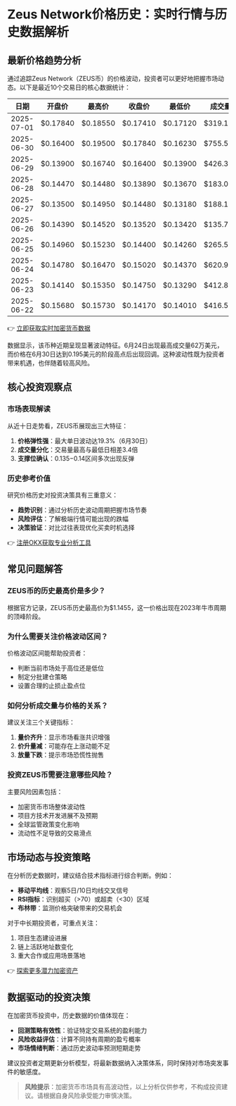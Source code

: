 # Zeus Network价格历史：实时行情与历史数据解析

## 最新价格趋势分析

通过追踪Zeus Network（ZEUS币）的价格波动，投资者可以更好地把握市场动态。以下是最近10个交易日的核心数据统计：

| 日期 | 开盘价 | 最高价 | 收盘价 | 最低价 | 成交量 |
| --- | --- | --- | --- | --- | --- |
| 2025-07-01 | $0.17840 | $0.18550 | $0.17410 | $0.17120 | $319.12K |
| 2025-06-30 | $0.16400 | $0.19500 | $0.17840 | $0.16230 | $755.50K |
| 2025-06-29 | $0.13900 | $0.16740 | $0.16400 | $0.13900 | $426.36K |
| 2025-06-28 | $0.14470 | $0.14480 | $0.13890 | $0.13670 | $183.07K |
| 2025-06-27 | $0.13500 | $0.14950 | $0.14480 | $0.13180 | $188.10K |
| 2025-06-26 | $0.14390 | $0.14520 | $0.13520 | $0.13420 | $135.76K |
| 2025-06-25 | $0.14960 | $0.15230 | $0.14400 | $0.14260 | $265.53K |
| 2025-06-24 | $0.14780 | $0.16470 | $0.15020 | $0.14370 | $620.95K |
| 2025-06-23 | $0.14140 | $0.15350 | $0.14750 | $0.13290 | $412.86K |
| 2025-06-22 | $0.15680 | $0.15730 | $0.14170 | $0.14010 | $416.52K |

👉 [立即获取实时加密货币数据](https://bit.ly/okx_welcome)

数据显示，该币种近期呈现显著波动特征。6月24日出现最高成交量62万美元，而价格在6月30日达到0.195美元的阶段高点后出现回调。这种波动性既为投资者带来机遇，也伴随着较高风险。

## 核心投资观察点

### 市场表现解读
从近十日走势看，ZEUS币展现出三大特征：
1. **价格弹性强**：最大单日波动达19.3%（6月30日）
2. **成交量分化**：交易量最高与最低日相差3.4倍
3. **支撑位确认**：$0.135-$0.14区间多次出现反弹

### 历史参考价值
研究价格历史对投资决策具有三重意义：
- **趋势识别**：通过分析历史波动周期把握市场节奏
- **风险评估**：了解极端行情可能出现的跌幅
- **决策验证**：对比过往表现优化买卖时机选择

👉 [注册OKX获取专业分析工具](https://bit.ly/okx_welcome)

## 常见问题解答

### ZEUS币的历史最高价是多少？
根据官方记录，ZEUS币历史最高价为$1.1455，这一价格出现在2023年牛市周期的顶峰阶段。

### 为什么需要关注价格波动区间？
价格波动区间能帮助投资者：
- 判断当前市场处于高位还是低位
- 制定分批建仓策略
- 设置合理的止损止盈点位

### 如何分析成交量与价格的关系？
建议关注三个关键指标：
1. **量价齐升**：显示市场看涨共识增强
2. **价升量减**：可能存在上涨动能不足
3. **放量下跌**：提示市场恐慌性抛售

### 投资ZEUS币需要注意哪些风险？
主要风险因素包括：
- 加密货币市场整体波动性
- 项目方技术开发进展不及预期
- 全球监管政策变化影响
- 流动性不足导致的交易滑点

## 市场动态与投资策略

在分析历史数据时，建议结合技术指标进行综合判断。例如：
- **移动平均线**：观察5日/10日均线交叉信号
- **RSI指标**：识别超买（>70）或超卖（<30）区域
- **布林带**：监测价格突破带来的交易机会

对于中长期投资者，可重点关注：
1. 项目生态建设进展
2. 链上活跃地址数变化
3. 重大合作或应用场景落地

👉 [探索更多潜力加密资产](https://bit.ly/okx_welcome)

## 数据驱动的投资决策

在加密货币投资中，历史数据的价值体现在：
- **回测策略有效性**：验证特定交易系统的盈利能力
- **风险收益评估**：计算不同持有周期的盈亏概率
- **市场情绪判断**：通过历史波动率预测短期走势

建议投资者定期更新分析模型，将最新数据纳入决策体系，同时保持对市场突发事件的敏感度。

> **风险提示**：加密货币市场具有高波动性，以上分析仅供参考，不构成投资建议。请根据自身风险承受能力审慎决策。
